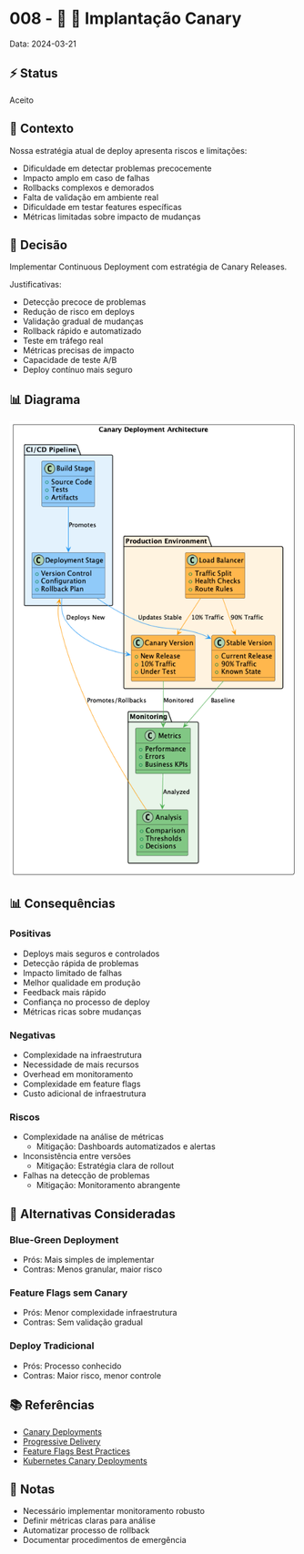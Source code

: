 # 008 - 📝 🚀 Implantação Canary

Data: 2024-03-21

## ⚡ Status

Aceito

## 🎯 Contexto

Nossa estratégia atual de deploy apresenta riscos e limitações:
- Dificuldade em detectar problemas precocemente
- Impacto amplo em caso de falhas
- Rollbacks complexos e demorados
- Falta de validação em ambiente real
- Dificuldade em testar features específicas
- Métricas limitadas sobre impacto de mudanças

## 🔨 Decisão

Implementar Continuous Deployment com estratégia de Canary Releases.

Justificativas:
- Detecção precoce de problemas
- Redução de risco em deploys
- Validação gradual de mudanças
- Rollback rápido e automatizado
- Teste em tráfego real
- Métricas precisas de impacto
- Capacidade de teste A/B
- Deploy contínuo mais seguro

## 📊 Diagrama

![Diagrama de Arquitetura Canary Deployment](diagrams/adr-008-cd-canary.png)

## 📊 Consequências

### Positivas

- Deploys mais seguros e controlados
- Detecção rápida de problemas
- Impacto limitado de falhas
- Melhor qualidade em produção
- Feedback mais rápido
- Confiança no processo de deploy
- Métricas ricas sobre mudanças

### Negativas

- Complexidade na infraestrutura
- Necessidade de mais recursos
- Overhead em monitoramento
- Complexidade em feature flags
- Custo adicional de infraestrutura

### Riscos

- Complexidade na análise de métricas
  - Mitigação: Dashboards automatizados e alertas
- Inconsistência entre versões
  - Mitigação: Estratégia clara de rollout
- Falhas na detecção de problemas
  - Mitigação: Monitoramento abrangente

## 🔄 Alternativas Consideradas

### Blue-Green Deployment
- Prós: Mais simples de implementar
- Contras: Menos granular, maior risco

### Feature Flags sem Canary
- Prós: Menor complexidade infraestrutura
- Contras: Sem validação gradual

### Deploy Tradicional
- Prós: Processo conhecido
- Contras: Maior risco, menor controle

## 📚 Referências

- [Canary Deployments](https://martinfowler.com/bliki/CanaryRelease.html)
- [Progressive Delivery](https://www.split.io/blog/progressive-delivery-overview/)
- [Feature Flags Best Practices](https://launchdarkly.com/blog/best-practices-feature-flags/)
- [Kubernetes Canary Deployments](https://kubernetes.io/docs/concepts/cluster-administration/manage-deployment/#canary-deployments)

## 📝 Notas

- Necessário implementar monitoramento robusto
- Definir métricas claras para análise
- Automatizar processo de rollback
- Documentar procedimentos de emergência 